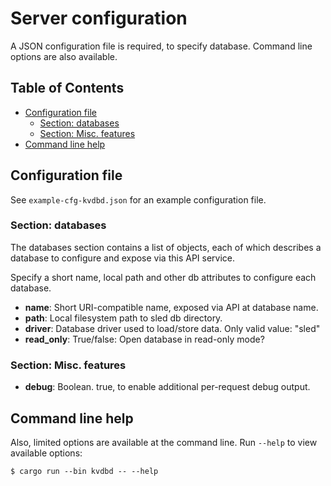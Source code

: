 
# Server configuration

A JSON configuration file is required, to specify database.  Command line 
options are also available.

## Table of Contents

* [Configuration file](#configuration-file)
   * [Section: databases](#section-databases)
   * [Section: Misc. features](#section-misc-features)
* [Command line help](#command-line-help)

## Configuration file

See `example-cfg-kvdbd.json` for an example configuration file.

### Section: databases

The databases section contains a list of objects, each of which
describes a database to configure and expose via this API service.

Specify a short name, local path and other db attributes to configure
each database.

* **name**:  Short URI-compatible name, exposed via API at database
  name.
* **path**:  Local filesystem path to sled db directory.
* **driver**:  Database driver used to load/store data. Only valid value: "sled"
* **read_only**:  True/false:  Open database in read-only mode?

### Section: Misc. features

* **debug**:  Boolean.  true, to enable additional per-request debug output.

## Command line help

Also, limited options are available at the command line.  Run `--help`
to view available options:

```
$ cargo run --bin kvdbd -- --help
```

